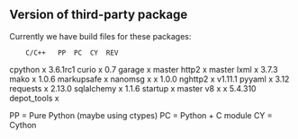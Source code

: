## Version of third-party package

Currently we have build files for these packages:

		C/C++	PP	PC	CY	REV
cpython		x				3.6.1rc1
curio			x			0.7
garage			x			master
http2					x	master
lxml				x		3.7.3
mako			x			1.0.6
  markupsafe		x
nanomsg		x	x			1.0.0
nghttp2		x				v1.11.1
pyyaml				x		3.12
requests		x			2.13.0
sqlalchemy			x		1.1.6
startup			x			master
v8		x			x	5.4.310
  depot_tools           x

PP = Pure Python (maybe using ctypes)
PC = Python + C module
CY = Cython
